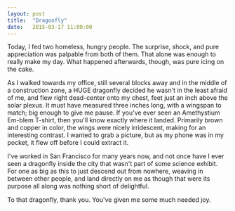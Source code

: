 ```yaml
---
layout: post
title:  "Dragonfly"
date:   2015-03-17 11:00:00
---
```


Today, I fed two homeless, hungry people.  The surprise, shock, and pure
appreciation was palpable from both of them.  That alone was enough to really
make my day.  What happened afterwards, though, was pure icing on the cake.

As I walked towards my office, still several blocks away and in the middle of a
construction zone, a HUGE dragonfly decided he wasn't in the least afraid of
me, and flew right dead-center onto my chest, feet just an inch above the solar
plexus.  It must have measured three inches long, with a wingspan to match; big
enough to give me pause.  If you've ever seen an Amethystium Em-blem T-shirt,
then you'll know exactly where it landed.  Primarily brown and copper in color,
the wings were nicely irridescent, making for an interesting contrast.  I
wanted to grab a picture, but as my phone was in my pocket, it flew off before
I could extract it.

I've worked in San Francisco for many years now, and not once have I ever seen
a dragonfly inside the city that wasn't part of some science exhibit.  For one
as big as this to just descend out from nowhere, weaving in between other
people, and land directly on me as though that were its purpose all along was
nothing short of delightful.

To that dragonfly, thank you.  You've given me some much needed joy.

